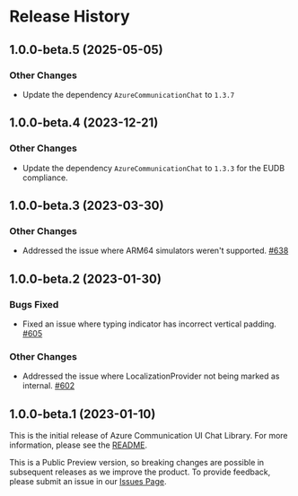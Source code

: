 # Release History

## 1.0.0-beta.5 (2025-05-05)

### Other Changes
- Update the dependency `AzureCommunicationChat` to `1.3.7`

## 1.0.0-beta.4 (2023-12-21)

### Other Changes

- Update the dependency `AzureCommunicationChat` to `1.3.3` for the EUDB compliance.

## 1.0.0-beta.3 (2023-03-30)

### Other Changes

- Addressed the issue where ARM64 simulators weren't supported. [#638](https://github.com/Azure/communication-ui-library-ios/pull/638)

## 1.0.0-beta.2 (2023-01-30)

### Bugs Fixed

- Fixed an issue where typing indicator has incorrect vertical padding. [#605](https://github.com/Azure/communication-ui-library-ios/pull/605)

### Other Changes

- Addressed the issue where LocalizationProvider not being marked as internal. [#602](https://github.com/Azure/communication-ui-library-ios/pull/602)

## 1.0.0-beta.1 (2023-01-10)

This is the initial release of Azure Communication UI Chat Library. For more information, please see the [README](./README.md).

This is a Public Preview version, so breaking changes are possible in subsequent releases as we improve the product. To provide feedback, please submit an issue in our [Issues Page](https://github.com/Azure/communication-ui-library-ios/issues).

